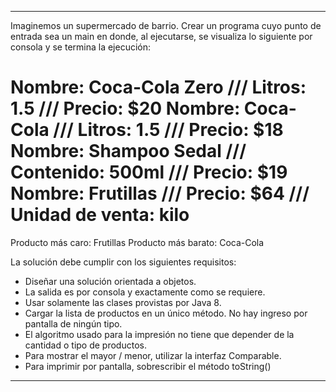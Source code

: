 ______________________________________________________________________________________________________
Imaginemos un supermercado de barrio.
Crear un programa cuyo punto de entrada sea un main en donde, al ejecutarse, se visualiza 
lo siguiente por consola y se termina la ejecución:


Nombre: Coca-Cola Zero /// Litros: 1.5 /// Precio: $20
Nombre: Coca-Cola /// Litros: 1.5 /// Precio: $18
Nombre: Shampoo Sedal /// Contenido: 500ml /// Precio: $19
Nombre: Frutillas /// Precio: $64 /// Unidad de venta: kilo
=============================
Producto más caro: Frutillas
Producto más barato: Coca-Cola


La solución debe cumplir con los siguientes requisitos:
- Diseñar una solución orientada a objetos. 
- La salida es por consola y exactamente como se requiere.
- Usar solamente las clases provistas por Java 8.
- Cargar la lista de productos en un único método. No hay ingreso por pantalla de ningún tipo.
- El algoritmo usado para la impresión no tiene que depender de la cantidad o tipo de productos.
- Para mostrar el mayor / menor, utilizar la interfaz Comparable.
- Para imprimir por pantalla, sobrescribir el método toString()
______________________________________________________________________________________________________
